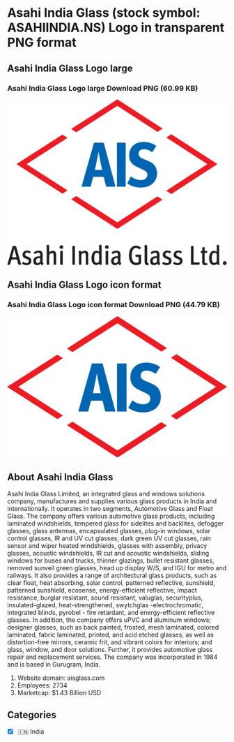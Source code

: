 # Asahi India Glass (stock symbol: ASAHIINDIA.NS) Logo in transparent PNG format

## Asahi India Glass Logo large

### Asahi India Glass Logo large Download PNG (60.99 KB)

![Asahi India Glass Logo large Download PNG (60.99 KB)](/img/orig/ASAHIINDIA.NS_BIG-163655ac.png)

## Asahi India Glass Logo icon format

### Asahi India Glass Logo icon format Download PNG (44.79 KB)

![Asahi India Glass Logo icon format Download PNG (44.79 KB)](/img/orig/ASAHIINDIA.NS-e0a4fd29.png)

## About Asahi India Glass

Asahi India Glass Limited, an integrated glass and windows solutions company, manufactures and supplies various glass products in India and internationally. It operates in two segments, Automotive Glass and Float Glass. The company offers various automotive glass products, including laminated windshields, tempered glass for sidelites and backlites, defogger glasses, glass antennas, encapsulated glasses, plug-in windows, solar control glasses, IR and UV cut glasses, dark green UV cut glasses, rain sensor and wiper heated windshields, glasses with assembly, privacy glasses, acoustic windshields, IR cut and acoustic windshields, sliding windows for buses and trucks, thinner glazings, bullet resistant glasses, removed sunveil green glasses, head up display W/S, and IGU for metro and railways. It also provides a range of architectural glass products, such as clear float, heat absorbing, solar control, patterned reflective, sunshield, patterned sunshield, ecosense, energy-efficient reflective, impact resistance, burglar resistant, sound resistant, valuglas, securityplus, insulated-glazed, heat-strengthened, swytchglas -electrochromatic, integrated blinds, pyrobel - fire retardant, and energy-efficient reflective glasses. In addition, the company offers uPVC and aluminum windows; designer glasses, such as back painted, frosted, mesh laminated, colored laminated, fabric laminated, printed, and acid etched glasses, as well as distortion-free mirrors, ceramic frit, and vibrant colors for interiors; and glass, window, and door solutions. Further, it provides automotive glass repair and replacement services. The company was incorporated in 1984 and is based in Gurugram, India.

1. Website domain: aisglass.com
2. Employees: 2734
3. Marketcap: $1.43 Billion USD


## Categories
- [x] 🇮🇳 India
